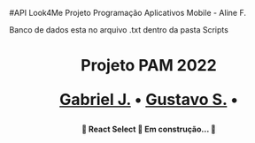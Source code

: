 #API Look4Me
Projeto Programação Aplicativos Mobile - Aline F.  
<p>Banco de dados esta no arquivo .txt dentro da pasta Scripts</p>



<h1 align="center"Look4Me</h1>

<p align="center">Projeto PAM 2022 </p>

<p align="center">
 <a href="https://github.com/GabrielRecoaro">Gabriel J.</a> •
 <a href="https://github.com/GustavoSousa1575">Gustavo S.</a> • 
</p>

<h4 align="center"> 
	🚧  React Select 🚀 Em construção...  🚧
</h4>  


